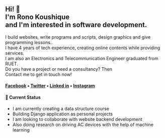 <h2>Hi! 👋<br>I'm Rono Koushique<br>
and I'm interested in software development.</h2>

<p>I build websites, write programs and scripts, design graphics and give programming lessons..<br>
    I have 4 years of tech experience, creating online contents while providing services.<br>
    I am also an Electronics and Telecommunication Engineer graduated from RUET. <br>
    Do you have a project or need a consultancy? Then <br>
    Contact me to get in touch now!<p>

<h4> <a href="www.facebook.com/rono.koushique/">Facebook</a> • 
    <a href="https://twitter.com/RonoKoushique">Twitter</a> • 
    <a href="www.linkedin.com/in/koushiqur-rahman/">Linked in</a> • 
    <a href="www.instagram.com/rono_koushique/">Instagram</a></h4>


<h4>📕 Current Status</h4>

- I am currently creating a data structure course <br>
- Building Django application as personal projects <br>
- I am looking to collaborate with website backend development <br>
- Also doing research on driving AC devices with the help of machine learning
